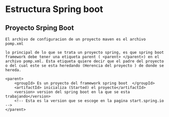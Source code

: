 # Estructura Spring boot

## Proyecto Srping Boot
    
    El archivo de configuracion de un proyecto maven es el archivo pomp.xml

    lo principal de lo que se trata un proyecto spring, es que spring boot framework debe tener una etiqueta parent ( <parent> </parent>) en el archivo pomp.xml. Esta etiqueta quiere decir que el padre del proyecto o del cual este se esta heredando (Herencia del proyecto ) de donde se hereda.

    <parent>
        <groupId> Es un proyecto del framework spring boot  </groupId>
        <artifactId> inicializa (Started) el proyecto</artifactId>
        <version> version del spring boot en la que se esta trabajando</version>
        <!-- Esta es la version que se escoge en la pagina start.spring.io -->
    </parent>
